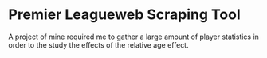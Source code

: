 # Premier Leagueweb Scraping Tool

A project of mine required me to gather a large amount of player statistics in order to the study the effects of the relative age effect. 
